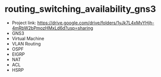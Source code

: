 # routing_switching_availability_gns3

- Project link: https://drive.google.com/drive/folders/1yJk7L4xMvYHjh-4mRbW2bPmozHMxLd6d?usp=sharing
- GNS3
- Virtual Machine
- VLAN Routing
- OSPF
- EIGRP
- NAT
- ACL
- HSRP
